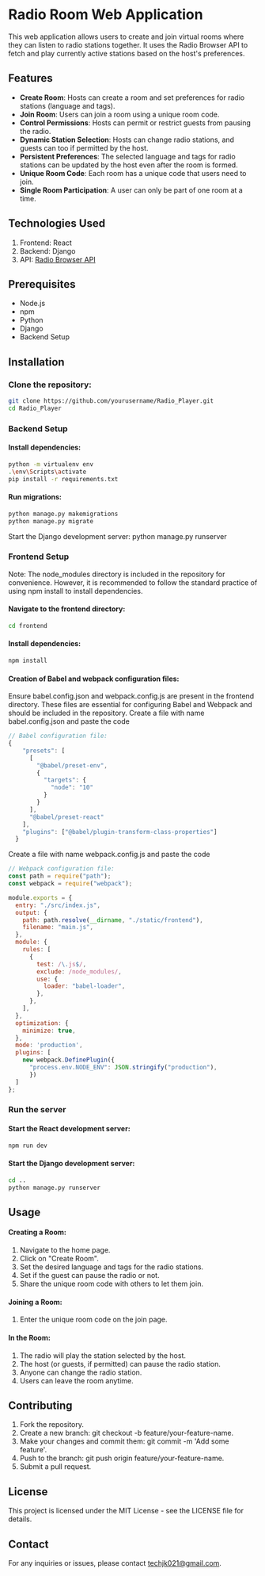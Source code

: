 # Radio Room Web Application
This web application allows users to create and join virtual rooms where they can listen to radio stations together. It uses the Radio Browser API to fetch and play currently active stations based on the host's preferences.

## Features
- **Create Room**: Hosts can create a room and set preferences for radio stations (language and tags).
- **Join Room**: Users can join a room using a unique room code.
- **Control Permissions**: Hosts can permit or restrict guests from pausing the radio.
- **Dynamic Station Selection**: Hosts can change radio stations, and guests can too if permitted by the host.
- **Persistent Preferences**: The selected language and tags for radio stations can be updated by the host even after the room is formed.
- **Unique Room Code**: Each room has a unique code that users need to join.
- **Single Room Participation**: A user can only be part of one room at a time.

## Technologies Used
1. Frontend: React                   
2. Backend: Django           
3. API: [Radio Browser API](https://github.com/ivandotv/radio-browser-api/tree/master?tab=readme-ov-file)


## Prerequisites
- Node.js
- npm
- Python
- Django
- Backend Setup
  
## Installation

### Clone the repository:

``` bash
git clone https://github.com/yourusername/Radio_Player.git
cd Radio_Player
```

### Backend Setup
#### Install dependencies:
```bash
python -m virtualenv env
.\env\Scripts\activate
pip install -r requirements.txt
```

#### Run migrations:
```bash
python manage.py makemigrations
python manage.py migrate
```

Start the Django development server:
python manage.py runserver


### Frontend Setup
Note: The node_modules directory is included in the repository for convenience. However, it is recommended to follow the standard practice of using npm install to install dependencies.

#### Navigate to the frontend directory:
```bash
cd frontend
```
#### Install dependencies:

```bash
npm install
```
#### Creation of Babel and webpack configuration files:
Ensure babel.config.json and webpack.config.js are present in the frontend directory. These files are essential for configuring Babel and Webpack and should be included in the repository.
Create a file with name babel.config.json and paste the code
```js
// Babel configuration file: 
{
    "presets": [
      [
        "@babel/preset-env",
        {
          "targets": {
            "node": "10"
          }
        }
      ],
      "@babel/preset-react"
    ],
    "plugins": ["@babel/plugin-transform-class-properties"]
  }
```
Create a file with name webpack.config.js and paste the code
```js
// Webpack configuration file: 
const path = require("path");
const webpack = require("webpack");

module.exports = {
  entry: "./src/index.js",
  output: {
    path: path.resolve(__dirname, "./static/frontend"),
    filename: "main.js",
  },
  module: {
    rules: [
      {
        test: /\.js$/,
        exclude: /node_modules/,
        use: {
          loader: "babel-loader",
        },
      },
    ],
  },
  optimization: {
    minimize: true,
  },
  mode: 'production',
  plugins: [
    new webpack.DefinePlugin({
      "process.env.NODE_ENV": JSON.stringify("production"),
      })
  ]
};
```

### Run the server
#### Start the React development server:
```bash
npm run dev
```

#### Start the Django development server:
```bash
cd ..
python manage.py runserver
```

## Usage
#### Creating a Room:
1. Navigate to the home page.
2. Click on "Create Room".
3. Set the desired language and tags for the radio stations.
4. Set if the guest can pause the radio or not.
5. Share the unique room code with others to let them join.

#### Joining a Room:

1. Enter the unique room code on the join page.

#### In the Room:

1. The radio will play the station selected by the host.
2. The host (or guests, if permitted) can pause the radio station.
3. Anyone can change the radio station.
4. Users can leave the room anytime.


## Contributing
1. Fork the repository.
2. Create a new branch: git checkout -b feature/your-feature-name.
3. Make your changes and commit them: git commit -m 'Add some feature'.
4. Push to the branch: git push origin feature/your-feature-name.
5. Submit a pull request.
   
## License
This project is licensed under the MIT License - see the LICENSE file for details.

## Contact
For any inquiries or issues, please contact [techjk021@gmail.com](techjk021@gmail.com).
